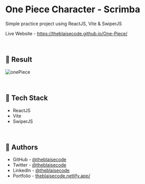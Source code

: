# One Piece Character - Scrimba
Simple practice project using ReactJS, Vite & SwiperJS

Live Website - https://theblaisecode.github.io/One-Piece/

<br/>

## 🔶 Result
![onePiece](https://github.com/theblaisecode/One-Piece/assets/89015653/fc2b36b5-85e1-4c7a-9b16-70d73a9653c7)

<br/>

## 🔶 Tech Stack

- ReactJS
- Vite
- SwiperJS

<br/>

## 🔶 Authors

- GitHub - [@theblaisecode](https://github.com/theblaisecode)
- Twitter - [@theblaisecode](https://twitter.com/theblaisecode)
- LinkedIn - [@theblaisecode](https://www.linkedin.com/in/theblaisecode)
- Portfolio - [theblaisecode.netlify.app/](https://theblaisecode.netlify.app/)
